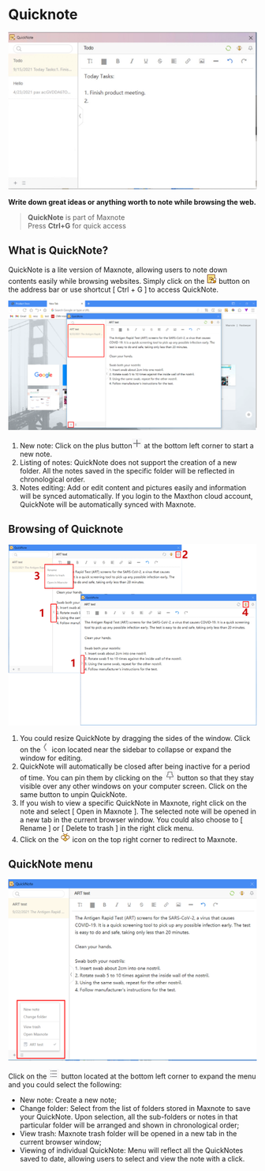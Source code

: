# Quicknote <!-- {docsify-ignore} -->

![logo](images/quick_notes.jpg)

**Write down great ideas or anything worth to note while browsing the web.**

> **QuickNote** is part of Maxnote  
> Press **Ctrl+G** for quick access

## What is QuickNote?

QuickNote is a lite version of Maxnote, allowing users to note down contents easily while browsing websites. Simply click on the ![](zh/images/09-01.png) button on the address bar or use shortcut [ Ctrl + G ] to access QuickNote.

![](images/09-00.png)

1. New note: Click on the plus button![](zh/images/09-3.png) at the bottom left corner to start a new note.
2. Listing of notes: QuickNote does not support the creation of a new folder. All the notes saved in the specific folder will be reflected in chronological order.
3. Notes editing: Add or edit content and pictures easily and information will be synced automatically. If you login to the Maxthon cloud account, QuickNote will be automatically synced with Maxnote.

## Browsing of Quicknote

![](images/09-01.png)

1.  You could resize QuickNote by dragging the sides of the window. Click on the ![](zh/images/09-6.png) icon located near the sidebar to collapse or expand the window for editing.
2.  QuickNote will automatically be closed after being inactive for a period of time. You can pin them by clicking on the ![](zh/images/09-4.png) button so that they stay visible over any other windows on your computer screen. Click on the same button to unpin QuickNote.
3.  If you wish to view a specific QuickNote in Maxnote, right click on the note and select [ Open in Maxnote ]. The selected note will be opened in a new tab in the current browser window. You could also choose to [ Rename ] or [ Delete to trash ] in the right click menu.
4.  Click on the ![](zh/images/08-2.png) icon on the top right corner to redirect to Maxnote.

## QuickNote menu

![](images/09-02.png)

Click on the ![](zh/images/09-8.png) button located at the bottom left corner to expand the menu and you could select the following:

- New note: Create a new note;
- Change folder: Select from the list of folders stored in Maxnote to save your QuickNote. Upon selection, all the sub-folders or notes in that particular folder will be arranged and shown in chronological order;
- View trash: Maxnote trash folder will be opened in a new tab in the current browser window;
- Viewing of individual QuickNote: Menu will reflect all the QuickNotes saved to date, allowing users to select and view the note with a click.
